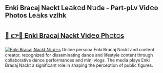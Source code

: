 ## Enki Bracaj Nackt Le𝚊k𝚎d N𝚞𝚍e - Part-pLv Vid𝚎o Photos Le𝚊ks vzIhk

# <h2><a href="http://fbaw6w7.evod.top/?m=Enki+Bracaj+Nackt">🔗 👉🔴 Enki Bracaj Nackt Vid𝚎o Ph𝚘t𝚘s</a></h2>

[![Enki Bracaj Nackt N𝚞d𝚎s](https://i.imgur.com/8V9OHl7.gif)](http://fbaw6w7.evod.top/?m=Enki+Bracaj+Nackt)
Online persona Enki Bracaj Nackt and content creator, recognized for disseminating dance and lifestyle content through collaborative dance performances and mini vlogs. The media plays Enki Bracaj Nackt a significant role in shaping the perception of public figures. 
